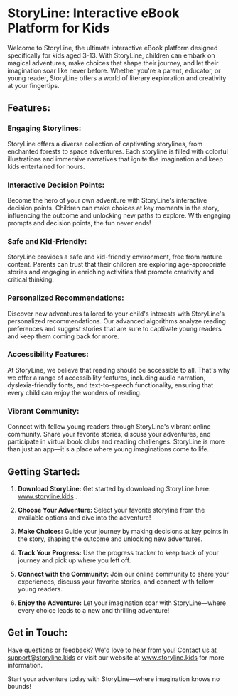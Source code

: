 # StoryLine: Interactive eBook Platform for Kids

Welcome to StoryLine, the ultimate interactive eBook platform designed specifically for kids aged 3-13. With StoryLine, children can embark on magical adventures, make choices that shape their journey, and let their imagination soar like never before. Whether you're a parent, educator, or young reader, StoryLine offers a world of literary exploration and creativity at your fingertips.

## Features:

### Engaging Storylines:
StoryLine offers a diverse collection of captivating storylines, from enchanted forests to space adventures. Each storyline is filled with colorful illustrations and immersive narratives that ignite the imagination and keep kids entertained for hours.

### Interactive Decision Points:
Become the hero of your own adventure with StoryLine's interactive decision points. Children can make choices at key moments in the story, influencing the outcome and unlocking new paths to explore. With engaging prompts and decision points, the fun never ends!

### Safe and Kid-Friendly:
StoryLine provides a safe and kid-friendly environment, free from mature content. Parents can trust that their children are exploring age-appropriate stories and engaging in enriching activities that promote creativity and critical thinking.

### Personalized Recommendations:
Discover new adventures tailored to your child's interests with StoryLine's personalized recommendations. Our advanced algorithms analyze reading preferences and suggest stories that are sure to captivate young readers and keep them coming back for more.

### Accessibility Features:
At StoryLine, we believe that reading should be accessible to all. That's why we offer a range of accessibility features, including audio narration, dyslexia-friendly fonts, and text-to-speech functionality, ensuring that every child can enjoy the wonders of reading.

### Vibrant Community:
Connect with fellow young readers through StoryLine's vibrant online community. Share your favorite stories, discuss your adventures, and participate in virtual book clubs and reading challenges. StoryLine is more than just an app—it's a place where young imaginations come to life.

## Getting Started:

1. **Download StoryLine:** Get started by downloading StoryLine here: www.storyline.kids .
   
2. **Choose Your Adventure:** Select your favorite storyline from the available options and dive into the adventure!

3. **Make Choices:** Guide your journey by making decisions at key points in the story, shaping the outcome and unlocking new adventures.

4. **Track Your Progress:** Use the progress tracker to keep track of your journey and pick up where you left off.

5. **Connect with the Community:** Join our online community to share your experiences, discuss your favorite stories, and connect with fellow young readers.

6. **Enjoy the Adventure:** Let your imagination soar with StoryLine—where every choice leads to a new and thrilling adventure!

## Get in Touch:

Have questions or feedback? We'd love to hear from you! Contact us at support@storyline.kids  or visit our website at www.storyline.kids for more information.

Start your adventure today with StoryLine—where imagination knows no bounds!
